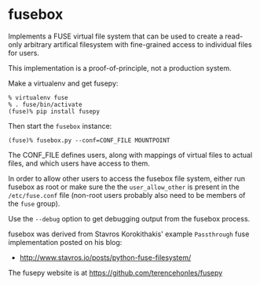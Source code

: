 fusebox
=======

Implements a FUSE virtual file system that can be used to create a read-only
arbitrary artifical filesystem with fine-grained access to individual files
for users.

This implementation is a proof-of-principle, not a production system.

Make a virtualenv and get fusepy:

    % virtualenv fuse
    % . fuse/bin/activate
    (fuse)% pip install fusepy

Then start the `fusebox` instance:

    (fuse)% fusebox.py --conf=CONF_FILE MOUNTPOINT

The CONF_FILE defines users, along with mappings of virtual files to actual
files, and which users have access to them.

In order to allow other users to access the fusebox file system, either run
fusebox as root or make sure the the `user_allow_other` is present in the
`/etc/fuse.conf` file (non-root users probably also need to be members of
the `fuse` group).

Use the `--debug` option to get debugging output from the fusebox process.

fusebox was derived from Stavros Korokithakis' example `Passthrough`
fuse implementation posted on his blog:

 * <http://www.stavros.io/posts/python-fuse-filesystem/>

The fusepy website is at <https://github.com/terencehonles/fusepy>
